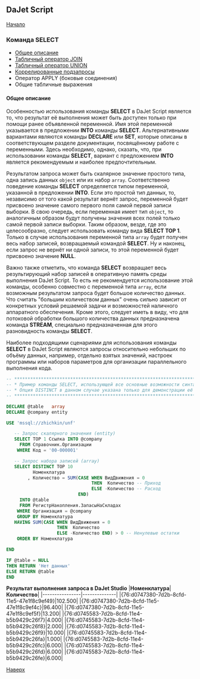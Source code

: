 ## DaJet Script

[Начало](https://github.com/zhichkin/dajet/tree/main/doc/dajet-script/README.md)

### Команда SELECT

- [Общее описание](#общее-описание)
- [Табличный оператор JOIN](https://github.com/zhichkin/dajet/tree/main/doc/dajet-script/databases/select/join/README.md)
- [Табличный оператор UNION](https://github.com/zhichkin/dajet/tree/main/doc/dajet-script/databases/select/union/README.md)
- [Коррелированные подзапросы](https://github.com/zhichkin/dajet/tree/main/doc/dajet-script/databases/select/subquery/README.md)
- Оператор APPLY (боковые соединения)
- Общие табличные выражения

#### Общее описание

Особенностью использования команды **SELECT** в DaJet Script является то, что результат её выполнения может быть доступен только при помощи ранее объявленной переменной. Имя этой переменной указывается в предложении **INTO** команды **SELECT**. Альтернативными вариантами являются команды **DECLARE** или **SET**, которые описаны в соответствующем разделе документации, посвящённому работе с переменными. Здесь необходимо, однако, сказать, что, при использовании команды **SELECT**, вариант с предложением **INTO** является рекомендуемым и наиболее предпочтительным.

Результатом запроса может быть скалярное значение простого типа, одна запись данных ```object``` или их набор ```array```. Соответственно поведение команды **SELECT** определяется типом переменной, указанной в предложении **INTO**. Если это простой тип данных, то, независимо от того какой результат вернёт запрос, переменной будет присвоено значение самого первого поля самой первой записи выборки. В свою очередь, если переменная имеет тип ```object```, то аналогичным образом будут получены значения всех полей только самой первой записи выборки. Таким образом, везде, где это целесообразно, следует использовать команду вида **SELECT TOP 1**. Только в случае использования переменной типа ```array``` будет получен весь набор записей, возвращаемый командой **SELECT**. Ну и наконец, если запрос не вернёт ни одной записи, то этой переменной будет присвоено значение **NULL**.

Важно также отметить, что команда **SELECT** возвращает весь результирующий набор записей в оперативную память среды выполнения DaJet Script. То есть не рекомендуется использование этой команды, особенно совместно с переменной типа ```array```, если возможным результатом запроса будет большое количество данных. Что считать "большим количеством данных" очень сильно зависит от конкретных условий решаемой задачи и возможностей наличного аппаратного обеспечения. Кроме этого, следует иметь в виду, что для потоковой обработки большого количества данных предназначена команда **STREAM**, специально предназначенная для этого разновидность команды **SELECT**.

Наиболее подходящими сценариями для использования команды **SELECT** в DaJet Script являются запросы относительно небольших по объёму данных, например, отдельно взятых значений, настроек программы или наборов параметров для организации параллельного выполнения кода.

```SQL
-- ******************************************************************************
-- * Пример команды SELECT, использующей все основные возможности синтаксиса.   *
-- * Опция DISTINCT в данном случае указана только для демонстрации её наличия. *
-- ******************************************************************************

DECLARE @table   array
DECLARE @company entity

USE 'mssql://zhichkin/unf'

   -- Запрос скалярного значения (entity)
   SELECT TOP 1 Ссылка INTO @company
     FROM Справочник.Организации
    WHERE Код = '00-000001'

   -- Запрос набора записей (array)
   SELECT DISTINCT TOP 10
          Номенклатура
        , Количество = SUM(CASE WHEN ВидДвижения = 0
                                THEN  Количество -- Приход
                                ELSE -Количество -- Расход
                           END)
     INTO @table
     FROM РегистрНакопления.ЗапасыНаСкладах
    WHERE Организация = @company
    GROUP BY Номенклатура
   HAVING SUM(CASE WHEN ВидДвижения = 0
                   THEN  Количество
                   ELSE -Количество END) > 0 -- Ненулевые остатки
    ORDER BY Номенклатура

END

IF @table = NULL
THEN RETURN 'Нет данных'
ELSE RETURN @table
END
```
**Результат выполнения запроса в DaJet Studio**
|**Номенклатура**|**Количество**|
|----------------|--------------|
|{76:d0747380-7d2b-8cfd-11e5-47e1f8c9ef49}|102.500|
|{76:d0747380-7d2b-8cfd-11e5-47e1f8c9ef4c}|96.400|
|{76:d0747380-7d2b-8cfd-11e5-47e1f8c9ef5f}|13.200|
|{76:d0745583-7d2b-8cfd-11e4-b5b9429c26f7}|4.000|
|{76:d0745583-7d2b-8cfd-11e4-b5b9429c26f8}|2.000|
|{76:d0745583-7d2b-8cfd-11e4-b5b9429c26f9}|10.000|
|{76:d0745583-7d2b-8cfd-11e4-b5b9429c26fa}|1.000|
|{76:d0745583-7d2b-8cfd-11e4-b5b9429c26fc}|6.000|
|{76:d0745583-7d2b-8cfd-11e4-b5b9429c26fd}|6.000|
|{76:d0745583-7d2b-8cfd-11e4-b5b9429c26fe}|6.000|

[Наверх](#команда-select)
